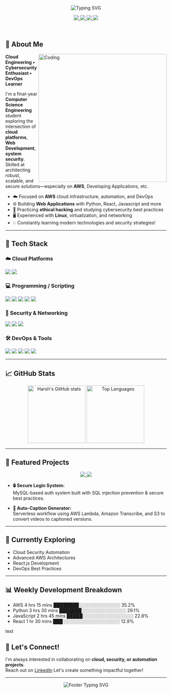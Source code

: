 <p align="center">
  <img src="https://readme-typing-svg.herokuapp.com?font=Fira+Code&size=24&duration=3000&pause=1000&center=true&vCenter=true&width=750&lines=Hi+there%2C+I'm+Harsh+Nilve;Cloud+%7C+Cybersecurity+%7C+DevOps;Passionate+about+AWS%2C+Security%2C+Automation;Building+and+Securing+Scalable+Systems" alt="Typing SVG" />
</p>

<p align="center">
  <a href="https://www.linkedin.com/in/harsh-nilve-b0a6952a8/" target="_blank">
    <img src="https://img.shields.io/badge/Connect%20on-LinkedIn-0077B5?style=for-the-badge&logo=linkedin&logoColor=white" />
  </a>
  <a href="mailto:harshnilve383@gmail.com" target="_blank">
    <img src="https://img.shields.io/badge/Email-harshnilve383@gmail.com-D14836?style=for-the-badge&logo=gmail&logoColor=white" />
  </a>
  <a href="https://medium.com/@harshnilve" target="_blank">
    <img src="https://img.shields.io/badge/Read%20on-Medium-02B875?style=for-the-badge&logo=medium&logoColor=white" />
  </a>
  <a href="https://github.com/harshnilve28" target="_blank">
    <img src="https://img.shields.io/badge/Follow-Me-181717?style=for-the-badge&logo=github&logoColor=white" />
  </a>
</p>

<br/>

## 🚀 About Me

<img align="right" alt="Coding" width="400" src="https://cdn.dribbble.com/users/1162077/screenshots/3848914/programmer.gif"/>

**Cloud Engineering • Cybersecurity Enthusiast • DevOps Learner**

I'm a final-year **Computer Science Engineering** student exploring the intersection of **cloud platforms**, **Web Development**, **system security**. Skilled at architecting robust, scalable, and secure solutions—especially on **AWS**, Developing Applications, etc.

- ☁️ Focused on **AWS** cloud infrastructure, automation, and DevOps
- 🌐 Building **Web Applications** with Python, React, Javascript and more
- 🔐 Practicing **ethical hacking** and studying cybersecurity best practices
- 🖥️ Experienced with **Linux**, virtualization, and networking
- 💡 Constantly learning modern technologies and security strategies!

---

## 🧰 Tech Stack

### ☁️ Cloud Platforms
<p>
  <img src="https://img.shields.io/badge/AWS-232F3E?style=for-the-badge&logo=amazon-aws&logoColor=white" />
  <img src="https://img.shields.io/badge/Oracle_Cloud-F80000?style=for-the-badge&logo=oracle&logoColor=white" />
</p>

### 💻 Programming / Scripting
<p>
  <img src="https://img.shields.io/badge/Python-3776AB?style=for-the-badge&logo=python&logoColor=white" />
  <img src="https://img.shields.io/badge/JavaScript-F7DF1E?style=for-the-badge&logo=javascript&logoColor=black" />
  <img src="https://img.shields.io/badge/React-20232A?style=for-the-badge&logo=react&logoColor=61DAFB" />
  <img src="https://img.shields.io/badge/SQL-4479A1?style=for-the-badge&logo=mysql&logoColor=white" />
  <img src="https://img.shields.io/badge/HTML5-E34F26?style=for-the-badge&logo=html5&logoColor=white" />
</p>

### 🔐 Security & Networking
<p>
  <img src="https://img.shields.io/badge/Ethical_Hacking-6e5494?style=for-the-badge" />
  <img src="https://img.shields.io/badge/Nmap-4F5D95?style=for-the-badge&logoColor=white" />
  <img src="https://img.shields.io/badge/Cybersecurity-FF6B6B?style=for-the-badge&logo=security&logoColor=white" />
</p>

### 🛠️ DevOps & Tools
<p>
  <img src="https://img.shields.io/badge/Linux-FCC624?style=for-the-badge&logo=linux&logoColor=black" />
  <img src="https://img.shields.io/badge/Ubuntu-E95420?style=for-the-badge&logo=ubuntu&logoColor=white" />
  <img src="https://img.shields.io/badge/Git-F05032?style=for-the-badge&logo=git&logoColor=white" />
  <img src="https://img.shields.io/badge/GitHub_Actions-2088FF?style=for-the-badge&logo=github-actions&logoColor=white" />
  <img src="https://img.shields.io/badge/Docker-2496ED?style=for-the-badge&logo=docker&logoColor=white" />
</p>

---

## 📈 GitHub Stats

<p align="center">
  <img src="https://github-readme-stats.vercel.app/api?username=harshnilve28&show_icons=true&theme=radical&hide_border=true&border_radius=10" height="180" alt="Harsh's GitHub stats"/>
  <img src="https://github-readme-stats.vercel.app/api/top-langs/?username=harshnilve28&layout=compact&theme=radical&hide_border=true&border_radius=10" height="180" alt="Top Languages"/>
</p>

---


## 📌 Featured Projects

<div align="center">
  <a href="https://github.com/harshnilve28/SQL-Sequel-Injection-Prevention">
    <img src="https://github-readme-stats.vercel.app/api/pin/?username=harshnilve28&repo=SQL-Sequel-Injection-Prevention&theme=radical&hide_border=true&border_radius=10" />
  </a>
  <a href="https://github.com/harshnilve28/Auto-Caption-Generator-for-Videos">
    <img src="https://github-readme-stats.vercel.app/api/pin/?username=harshnilve28&repo=Auto-Caption-Generator-for-Videos&theme=radical&hide_border=true&border_radius=10" />
  </a>
</div>

- **🔒 Secure Login System:**  
  MySQL-based auth system built with SQL injection prevention & secure best practices.

- **🎥 Auto-Caption Generator:**  
  Serverless workflow using AWS Lambda, Amazon Transcribe, and S3 to convert videos to captioned versions.

---

## 🎯 Currently Exploring
- Cloud Security Automation  
- Advanced AWS Architectures  
- React.js Development
- DevOps Best Practices


---

## 📊 Weekly Development Breakdown

<!--START_SECTION:waka-->
- AWS 4 hrs 15 mins ████████░░░░░░░░░░░░░ 35.2%
- Python 3 hrs 30 mins ███████░░░░░░░░░░░░░░ 29.1%
- JavaScript 2 hrs 45 mins █████░░░░░░░░░░░░░░░░ 22.8%
- React 1 hr 30 mins ███░░░░░░░░░░░░░░░░░░ 12.9%

text
<!--END_SECTION:waka-->

## 🤝 Let's Connect!

I'm always interested in collaborating on **cloud, security, or automation projects**.  
Reach out on [LinkedIn](https://www.linkedin.com/in/harsh-nilve)
Let's create something impactful together!

---

<div align="center">
  <img src="https://readme-typing-svg.herokuapp.com?font=Fira+Code&size=18&duration=3000&pause=1000&center=true&vCenter=true&width=600&lines=Thanks+for+visiting!+%F0%9F%91%8B;Happy+to+connect+and+collaborate!;Let's+build+something+amazing+together!" alt="Footer Typing SVG" />
</div>

